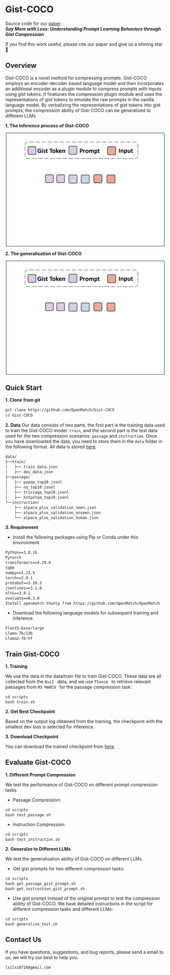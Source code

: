 # Gist-COCO

Source code for our [paper](https://arxiv.org/abs/2402.16058) :  
***Say More with Less: Understanding Prompt Learning Behaviors through Gist Compression***

If you find this work useful, please cite our paper  and give us a shining star 🌟

## Overview
Gist-COCO is a novel method for compressing prompts. Gist-COCO employs an encoder-decoder based language model and then incorporates an additional encoder as a plugin module to compress prompts with inputs using gist tokens. It finetunes the compression plugin module and uses the representations of gist tokens to emulate the raw prompts in the vanilla language model. By verbalizing the representations of gist tokens into gist prompts, the compression ability of Gist-COCO can be generalized to different LLMs. 

**1. The inference process of Gist-COCO**
<p align="center">
  <img align="middle" src="fig/fig1.gif" width = "500" alt="ActiveRAG"/>
</p>


**2. The generalisation of Gist-COCO**
<p align="center">
  <img align="middle" src="fig/fig2.gif" width = "500" alt="ActiveRAG"/>
</p>



## Quick Start

**1. Clone from git**
```bash
git clone https://github.com/OpenMatch/Gist-COCO
cd Gist-COCO
```

**2. Data**
Our data consists of two parts, the first part is the training data used to train the Gist-COCO model: `train`, and the second part is the test data used for the two compression scenarios: `passage` and `instruction`. 
Once you have downloaded the data, you need to store them in the  `data` folder in the following format. All data is stored [here](https://drive.google.com/drive/folders/1Xu9vOPOtv5S3JLiPEB8MAfYsARVQXP5N?usp=sharing).

```
data/
├──train/
│   ├── train_data.json
│   ├── dev_data.json
├──passage/
│   ├── popqa_top10.jsonl
│   ├── nq_top10.jsonl
│   ├── triviaqa_top10.jsonl
│   ├── hotpotqa_top10.jsonl
└──instruction/
    ├── alpaca_plus_validation_seen.json
	├── alpaca_plus_validation_unseen.json
    └── alpaca_plus_validation_human.json
```

**3. Requirement**

 * Install the following packages using Pip or Conda under this environment.

```
Python==3.8.16
Pytorch
transformers==4.29.0
tqdm
numpy==1.23.5
torch==2.0.1
protobuf==3.20.3
jsonlines==3.1.0
nltk==3.8.1
evaluate==0.3.0
Install openmatch-thunlp from https://github.com/OpenMatch/OpenMatch
```

 * Download the following language models for subsequent training and inference.
```
Flant5-base/large
Llama-7b/13b
Llama2-7b-hf
```

## Train Gist-COCO
**1. Training**

We use the data in the data/train file to train Gist-COCO. These data are all collected from the  `Nvi2 ` data, and we use  `T5ance ` to retrieve relevant passages from  `MS MARCO ` for the passage compression task:

```
cd scripts
bash train.sh
```

**2. Get Best Checkpoint**

Based on the output log obtained from the training, the checkpoint with the smallest dev loss is selected for inference.

**3. Download Checkpoint**

You can download the trained checkpoint from  [here](https://huggingface.co/OpenMatch/Gist-COCO/tree/main).

## Evaluate Gist-COCO
**1. Different Prompt Compression**

We test the performance of Gist-COCO on different prompt compression tasks.
* Passage Compression:
 
```
cd scripts
bash test_passage.sh
```

* Instruction Compression:
```
cd scripts
bash test_instruction.sh
```

**2. Generalze to Different LLMs**

We test the generalisation ability of Gist-COCO on different LLMs.

* Get gist prompts for two different compression tasks:
```
cd scripts
bash get_passage_gist_prompt.sh
bash get_instruction_gist_prompt.sh
```

*  Use gist prompt instead of the original prompt to test the compression ability of Gist-COCO. We have detailed instructions in the script for different compression tasks and different LLMs:
```
cd scripts
bash generalize_test.sh
```

## Contact Us

If you have questions, suggestions, and bug reports, please send a email to us, we will try our best to help you. 

```bash
lxzlxz0716@gmail.com  
```